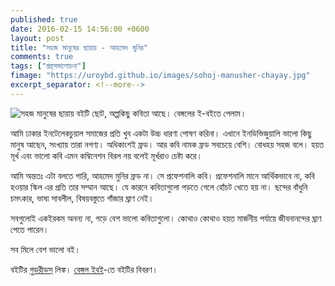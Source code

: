 ```yaml
---
published: true
date: 2016-02-15 14:56:00 +0600
layout: post
title: "সহজ মানুষের ছায়ায় - আহমেদ মুনির"
comments: true
tags: ["গ্রন্থসমালোচনা"]
fimage: "https://uroybd.github.io/images/sohoj-manusher-chayay.jpg"
excerpt_separator: <!--more-->
---
```

![সহজ মানুষের ছায়ায়]({{page.fimage}}) বইটি ছোট, অল্পকিছু কবিতা আছে। বেঙ্গলের ই-বইতে পেলাম।

আমি ঢাকার ইনটেলেকচুয়াল সমাজের প্রতি খুব একটা উচ্চ ধারণা পোষণ করিনা। এখানে ইনডিভিজুয়ালি ভালো কিছু মানুষ আছেন, সংখ্যায় তারা নগণ্য। অধিকাংশই ফ্রড। আর কবি নামক ফ্রড সবচেয়ে বেশি। বোধহয় সহজ বলে। হয়ত মূর্খ এবং ভালো কবি এমন কম্বিনেশন বিরল নয় বলেই মূর্খরাও চেষ্টা করে।
<!--more-->

আমি অন্ততঃ এটা বলতে পারি, আহমেদ মুনির ফ্রড না। সে প্রফেশনালি কবি। প্রফেশনালি মানে আর্থিকভাবে না, কবি হওয়ার স্কিল এর প্রতি তার সম্মান আছে। যে কারনে কবিতাগুলো পড়তে গেলে হোঁচট খেতে হয় না। ছন্দের বাঁধুনি চমৎকার, ভাষা সাবলীল, বিষয়বস্তুতে গাঁজার ঘ্রাণ নেই।

সবগুলোই একইরকম অনন্য না, গড়ে বেশ ভালো কবিতাগুলো। কোথাও কোথাও হয়ত মার্জনীয় পর্যায়ে জীবনানন্দের ঘ্রাণ পেতে পারেন।

সব মিলে বেশ ভালো বই।

বইটির [গুডরীডস্](https://www.goodreads.com/book/show/28680583) লিঙ্ক।
[বেঙ্গল ইবই](http://bengaleboi.com/bn/home/86-shohoj-manusher-sayai.html)-তে বইটির বিবরণ।
